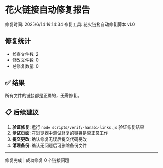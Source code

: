 # 花火链接自动修复报告

修复时间: 2025/6/14 16:14:34
修复工具: 花火链接自动修复脚本 v1.0

## 修复统计
- 检查文件数: 2
- 修改文件数: 0
- 总修复数量: 0

## ✅ 结果
所有文件的链接都是正确的，无需修复。

## 📋 后续建议

1. **验证修复**: 运行 `node scripts/verify-hanabi-links.js` 验证修复结果
2. **测试页面**: 在浏览器中测试修复的链接是否正常工作
3. **提交更改**: 确认修复无误后提交代码更改
4. **清理备份**: 确认无问题后可删除备份文件

---
修复完成 | 成功修复 0 个链接问题
